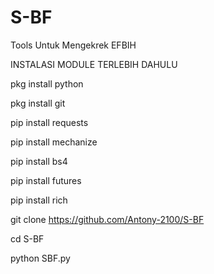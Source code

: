 # S-BF
Tools Untuk Mengekrek EFBIH


INSTALASI MODULE TERLEBIH DAHULU

pkg install python

pkg install git

pip install requests 

pip install mechanize

pip install bs4

pip install futures

pip install rich

git clone https://github.com/Antony-2100/S-BF

cd S-BF

python SBF.py
